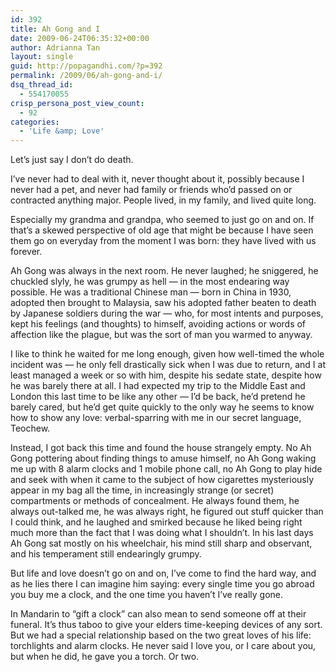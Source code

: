 ```yaml
---
id: 392
title: Ah Gong and I
date: 2009-06-24T06:35:32+00:00
author: Adrianna Tan
layout: single
guid: http://popagandhi.com/?p=392
permalink: /2009/06/ah-gong-and-i/
dsq_thread_id:
  - 554170055
crisp_persona_post_view_count:
  - 92
categories:
  - 'Life &amp; Love'
---
```

Let’s just say I don’t do death.

I’ve never had to deal with it, never thought about it, possibly because I never had a pet, and never had family or friends who’d passed on or contracted anything major. People lived, in my family, and lived quite long.

Especially my grandma and grandpa, who seemed to just go on and on. If that’s a skewed perspective of old age that might be because I have seen them go on everyday from the moment I was born: they have lived with us forever.

Ah Gong was always in the next room. He never laughed; he sniggered, he chuckled slyly, he was grumpy as hell — in the most endearing way possible. He was a traditional Chinese man — born in China in 1930, adopted then brought to Malaysia, saw his adopted father beaten to death by Japanese soldiers during the war — who, for most intents and purposes, kept his feelings (and thoughts) to himself, avoiding actions or words of affection like the plague, but was the sort of man you warmed to anyway.

I like to think he waited for me long enough, given how well-timed the whole incident was — he only fell drastically sick when I was due to return, and I at least managed a week or so with him, despite his sedate state, despite how he was barely there at all. I had expected my trip to the Middle East and London this last time to be like any other — I’d be back, he’d pretend he barely cared, but he’d get quite quickly to the only way he seems to know how to show any love: verbal-sparring with me in our secret language, Teochew.

Instead, I got back this time and found the house strangely empty. No Ah Gong pottering about finding things to amuse himself, no Ah Gong waking me up with 8 alarm clocks and 1 mobile phone call, no Ah Gong to play hide and seek with when it came to the subject of how cigarettes mysteriously appear in my bag all the time, in increasingly strange (or secret) compartments or methods of concealment. He always found them, he always out-talked me, he was always right, he figured out stuff quicker than I could think, and he laughed and smirked because he liked being right much more than the fact that I was doing what I shouldn’t. In his last days Ah Gong sat mostly on his wheelchair, his mind still sharp and observant, and his temperament still endearingly grumpy.

But life and love doesn’t go on and on, I’ve come to find the hard way, and as he lies there I can imagine him saying: every single time you go abroad you buy me a clock, and the one time you haven’t I’ve really gone.

In Mandarin to “gift a clock” can also mean to send someone off at their funeral. It’s thus taboo to give your elders time-keeping devices of any sort. But we had a special relationship based on the two great loves of his life: torchlights and alarm clocks. He never said I love you, or I care about you, but when he did, he gave you a torch. Or two.
